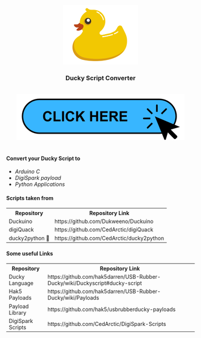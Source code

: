 <!--
Ducky Script Converter README
-->

<div align="center">
    <img src="assets/ico.png" alt="Ducky" width="200"/>
    <h3><b>Ducky Script Converter</b>
    </h3>
    <br/>
    <a href="https://tahmidrayat.gitlab.io/ducky" target="_blank">
      <img src="assets/click.svg" alt="Live version"/>
    </a>
</div>

<br/>
<h4>Convert your Ducky Script to</h4>
<ul><i>
<li>Arduino C</li>
<li>DigiSpark payload</li>
<li>Python Applications</li>
</i></ul>

<h4>Scripts taken from</h4>
<table><tr>
    <th>Repository</th>
    <th>Repository Link</th>
  </tr><tr>
    <td>Duckuino</td>
    <td>https://github.com/Dukweeno/Duckuino</td>
  </tr><tr>
    <td>digiQuack</td>
    <td>https://github.com/CedArctic/digiQuack</td>
  </tr><tr>
    <td>ducky2python 🐍</td>
    <td>https://github.com/CedArctic/ducky2python</td>
  </tr>
</table>

<h4>Some useful Links</h4>
<table><tr>
    <th>Repository</th>
    <th>Repository Link</th>
  </tr><tr>
    <td>Ducky Language</td>
    <td>https://github.com/hak5darren/USB-Rubber-Ducky/wiki/Duckyscript#ducky-script</td>
  </tr><tr>
    <td>Hak5 Payloads</td>
    <td>https://github.com/hak5darren/USB-Rubber-Ducky/wiki/Payloads</td>
  </tr><tr>
    <td>Payload Library</td>
    <td>https://github.com/hak5/usbrubberducky-payloads</td>
  </tr><tr>
    <td>DigiSpark Scripts</td>
    <td>https://github.com/CedArctic/DigiSpark-Scripts</td>
  </tr>
</table>


